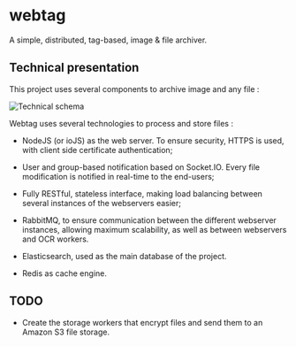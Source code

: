 webtag
======

A simple, distributed, tag-based, image & file archiver.

Technical presentation
----------------------

This project uses several components to archive image and any file :

![Technical schema](http://maxwo.github.io/images/webtag.png "Technical schema")

Webtag uses several technologies to process and store files :

*   NodeJS (or ioJS) as the web server. To ensure security, HTTPS is
    used, with client side certificate authentication;

*   User and group-based notification based on Socket.IO. Every file
    modification is notified in real-time to the end-users;

*   Fully RESTful, stateless interface, making load balancing between
    several instances of the webservers easier;

*   RabbitMQ, to ensure communication between the different webserver instances,
    allowing maximum scalability, as well as between webservers and OCR workers.

*   Elasticsearch, used as the main database of the project.

*   Redis as cache engine.

TODO
----

*   Create the storage workers that encrypt files and send them to an Amazon
    S3 file storage.
